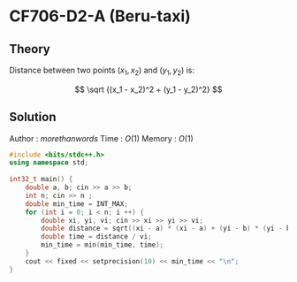 # CF706-D2-A (Beru-taxi)
## Theory
Distance between two points $(x_1, x_2)$ and $(y_1, y_2)$ is:

$$ \sqrt {(x_1 - x_2)^2 + (y_1 - y_2)^2} $$ 

## Solution
Author : $morethanwords$
Time   : $O(1)$
Memory : $O(1)$
```c++
#include <bits/stdc++.h>
using namespace std;
 
int32_t main() {
    double a, b; cin >> a >> b;
    int n; cin >> n ;
    double min_time = INT_MAX;
    for (int i = 0; i < n; i ++) {
        double xi, yi, vi; cin >> xi >> yi >> vi;
        double distance = sqrt((xi - a) * (xi - a) + (yi - b) * (yi - b));
        double time = distance / vi;
        min_time = min(min_time, time);
    }
    cout << fixed << setprecision(10) << min_time << "\n";
}
```
